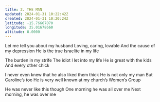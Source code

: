 ```yaml
---
title: 2. THE MAN
updated: 2024-01-31 10:22:42Z
created: 2024-01-31 10:20:24Z
latitude: -15.76667070
longitude: 35.01678660
altitude: 0.0000
---
```


Let me tell you about my husband
Loving, caring, lovable
And the cause of my depression
He is the true Israelite in my life

The burden in my strife
The idiot I let into my life
He is great with the kids
And every other chick

I never even knew that he also liked them thick
He is not only my man
But Caroline’s too
He is very well known at my church’s Women’s Group

He was never like this though
One morning he was all over me
Next morning, he was over me